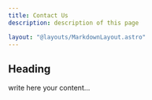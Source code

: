 ```yaml
---
title: Contact Us
description: description of this page

layout: "@layouts/MarkdownLayout.astro"
---
```


## Heading

write here your content...
